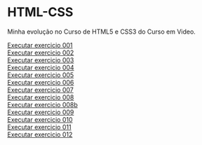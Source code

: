 # HTML-CSS

Minha evolução no Curso de HTML5 e CSS3 do Curso em Video.

 <a href="https://vitorryan.github.io/HTML5-CSS3/Exercicios/ex001/index.html">Executar exercicio 001 </a> <br>
 <a href="Exercicios/Ex002/index.html">Executar exercicio 002 </a> <br>
 <a href="Exercicios/ex003/index.html">Executar exercicio 003 </a> <br>
 <a href="Exercicios/ex004/index.html">Executar exercicio 004 </a> <br>
 <a href="Exercicios/ex005/index.html">Executar exercicio 005 </a> <br>
 <a href="Exercicios/ex006/index.html">Executar exercicio 006 </a> <br>
 <a href="Exercicios/ex007/index.html">Executar exercicio 007 </a> <br>
 <a href="Exercicios/ex008/index.html">Executar exercicio 008 </a> <br>
 <a href="Exercicios/ex008b/index.html">Executar exercicio 008b </a> <br>
 <a href="Exercicios/ex009/index.html">Executar exercicio 009 </a> <br>
 <a href="Exercicios/ex010/index.html">Executar exercicio 010 </a> <br>
 <a href="Exercicios/ex011/index.html">Executar exercicio 011 </a> <br>
 <a href="Exercicios/ex012/index.html">Executar exercicio 012 </a> <br>

